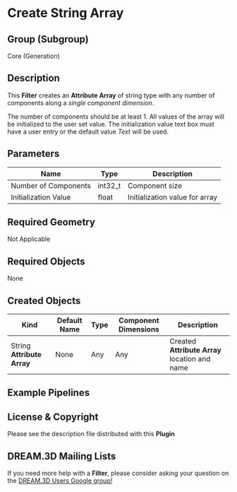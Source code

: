 # Create String Array  #


## Group (Subgroup) ##

Core (Generation)


## Description ##

This **Filter** creates an **Attribute Array** of string type with any number of components along a _single component dimension_.

The number of components should be at least 1. All values of the array will be initialized to the user set value. The initialization value text box
must have a user entry or the default value _Text_ will be used.

## Parameters ##

| Name             | Type | Description |
|------------------|------|-------------|
| Number of Components | int32_t | Component size |
| Initialization Value | float | Initialization value for array |

## Required Geometry ##

Not Applicable

## Required Objects ##

None

## Created Objects ##

| Kind | Default Name | Type | Component Dimensions | Description |
|------|--------------|-------------|---------|----------------|
| String **Attribute Array** | None | Any | Any | Created **Attribute Array** location and name |


## Example Pipelines ##



## License & Copyright ##

Please see the description file distributed with this **Plugin**

## DREAM.3D Mailing Lists ##

If you need more help with a **Filter**, please consider asking your question on the [DREAM.3D Users Google group!](https://groups.google.com/forum/?hl=en#!forum/dream3d-users)


